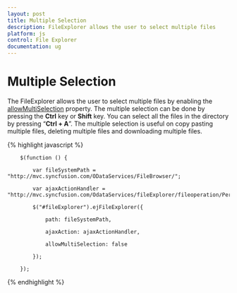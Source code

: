 ```yaml
---
layout: post
title: Multiple Selection
description: FileExplorer allows the user to select multiple files
platform: js
control: File Explorer
documentation: ug
---
```



# Multiple Selection

The FileExplorer allows the user to select multiple files by enabling the [allowMultiSelection](http://help.syncfusion.com/js/api/ejfileexplorer#members:allowmultiselection) property. The multiple selection can be done by pressing the **Ctrl** key or **Shift** key. You can select all the files in the directory by pressing “**Ctrl + A**”. The multiple selection is useful on copy pasting multiple files, deleting multiple files and downloading multiple files.

{% highlight javascript %}

        $(function () {

            var fileSystemPath = "http://mvc.syncfusion.com/ODataServices/FileBrowser/";

            var ajaxActionHandler = "http://mvc.syncfusion.com/OdataServices/fileExplorer/fileoperation/PerformAction";

            $("#fileExplorer").ejFileExplorer({

                path: fileSystemPath,

                ajaxAction: ajaxActionHandler,

                allowMultiSelection: false

            });

        });

{% endhighlight %}

